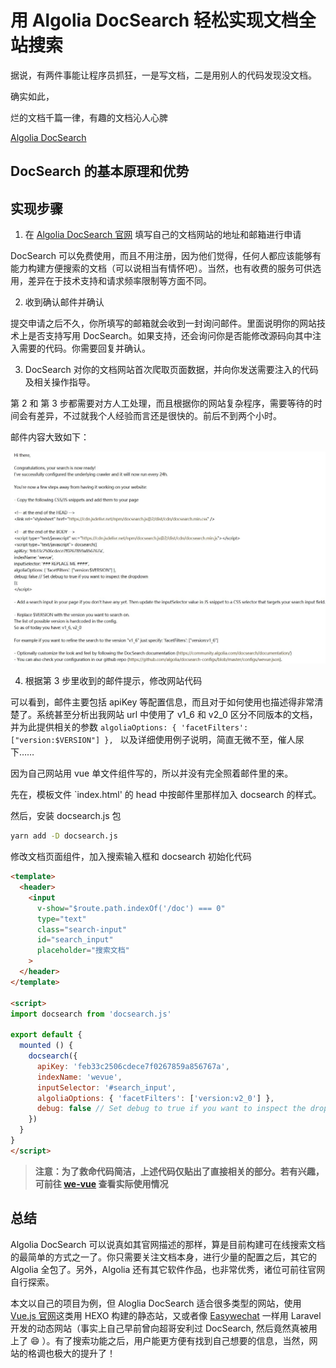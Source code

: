 # 用 Algolia DocSearch 轻松实现文档全站搜索

据说，有两件事能让程序员抓狂，一是写文档，二是用别人的代码发现没文档。

确实如此，

烂的文档千篇一律，有趣的文档沁人心脾




 [Algolia DocSearch](https://community.algolia.com/docsearch/)

## DocSearch 的基本原理和优势



## 实现步骤

1. 在 [Algolia DocSearch 官网](https://community.algolia.com/docsearch/) 填写自己的文档网站的地址和邮箱进行申请

DocSearch 可以免费使用，而且不用注册，因为他们觉得，任何人都应该能够有能力构建方便搜索的文档（可以说相当有情怀吧）。当然，也有收费的服务可供选用，差异在于技术支持和请求频率限制等方面不同。

2. 收到确认邮件并确认

提交申请之后不久，你所填写的邮箱就会收到一封询问邮件。里面说明你的网站技术上是否支持写用 DocSearch。如果支持，还会询问你是否能修改源码向其中注入需要的代码。你需要回复并确认。

3. DocSearch 对你的文档网站首次爬取页面数据，并向你发送需要注入的代码及相关操作指导。

第 2 和 第 3 步都需要对方人工处理，而且根据你的网站复杂程序，需要等待的时间会有差异，不过就我个人经验而言还是很快的。前后不到两个小时。

邮件内容大致如下：

![邮件](./images/doc_search_letter.jpg)

4. 根据第 3 步里收到的邮件提示，修改网站代码

可以看到，邮件主要包括 apiKey 等配置信息，而且对于如何使用也描述得非常清楚了。系统甚至分析出我网站 url 中使用了 v1_6 和 v2_0 区分不同版本的文档，并为此提供相关的参数 `algoliaOptions: { 'facetFilters': ["version:$VERSION"] }, ` 以及详细使用例子说明，简直无微不至，催人尿下……

因为自己网站用 vue 单文件组件写的，所以并没有完全照着邮件里的来。

先在，模板文件 `index.html' 的 head 中按邮件里那样加入 docsearch 的样式。

然后，安装 docsearch.js 包

```bash
yarn add -D docsearch.js
```

修改文档页面组件，加入搜索输入框和 docsearch 初始化代码

```html
<template>
  <header>
    <input
      v-show="$route.path.indexOf('/doc') === 0"
      type="text"
      class="search-input"
      id="search_input"
      placeholder="搜索文档"
    >
  </header>
</template>

<script>
import docsearch from 'docsearch.js'

export default {
  mounted () {
    docsearch({
      apiKey: 'feb33c2506cdece7f0267859a856767a',
      indexName: 'wevue',
      inputSelector: '#search_input',
      algoliaOptions: { 'facetFilters': ['version:v2_0'] },
      debug: false // Set debug to true if you want to inspect the dropdown
    })
  }
}
</script>
```

> **注意：为了救命代码简洁，上述代码仅贴出了直接相关的部分。若有兴趣，可前往 [we-vue](https://github.com/tianyong90/we-vue) 查看实际使用情况**

## 总结

Algolia DocSearch 可以说真如其官网描述的那样，算是目前构建可在线搜索文档的最简单的方式之一了。你只需要关注文档本身，进行少量的配置之后，其它的 Algolia 全包了。另外，Algolia 还有其它软件作品，也非常优秀，诸位可前往官网自行探索。

本文以自己的项目为例，但 Aloglia DocSearch 适合很多类型的网站，使用 [Vue.js 官网](https://vuejs.org)这类用 HEXO 构建的静态站，又或者像 [Easywechat](https://easywechat.com) 一样用 Laravel 开发的动态网站（事实上自己早前曾向超哥安利过 DocSearch, 然后竟然真被用上了 :smile: ）。有了搜索功能之后，用户能更方便有找到自己想要的信息，当然，网站的格调也极大的提升了！

